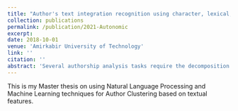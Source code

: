 ```yaml
---
title: "Author's text integration recognition using character, lexical, syntactic and semantic features in Persian texts"
collection: publications
permalink: /publication/2021-Autonomic
excerpt: 
date: 2018-10-01
venue: 'Amirkabir University of Technology'
link: ''
citation: ''
abstract: 'Several authorship analysis tasks require the decomposition of multi-authored text into its authorial components. Authorship identification is an important task within stylometry that can be applied to many cases. For example, determining the author of a ransom note can save someone’s life, discovering whether all the uploaded assignments of a student are classified as their own work can reduce the amount of plagiarism, but it can be also applied in arts to identify an author of an old text. The documents clustering task, by author’s linguistic style, is also of vital importance in forensic applications. In this project, we focus on unsupervised authorship analysis and provide an evaluation framework and a random baseline to compare different approaches. In this work, given a collection of short documents, we approach the author clustering task to determine which documents are written by the same author. The number of clusters is determined through the computation of silhouettes for some approaches. Several approaches are compared but Affinity Propagation clustering method has the best result with 0.51 average B-Cubed F-score without using n-gram features, and it is improved to 0.61 using n-gram features. Several features including Punctuations frequency, small tokens frequency, average tokens length, stop words frequency, Part of speech tags frequency and function words are extracted from data. Text data are gathered from 6 different Persian newspaper authors.'
---
```


This is my Master thesis on using Natural Language Processing and Machine Learning techniques for Author Clustering based on textual features.
